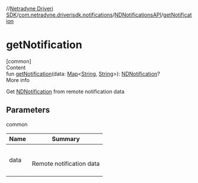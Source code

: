 //[Netradyne Driveri SDK](../../index.md)/[com.netradyne.driverisdk.notifications](../index.md)/[NDNotificationsAPI](index.md)/[getNotification](get-notification.md)



# getNotification  
[common]  
Content  
fun [getNotification](get-notification.md)(data: [Map](https://kotlinlang.org/api/latest/jvm/stdlib/kotlin.collections/-map/index.html)<[String](https://kotlinlang.org/api/latest/jvm/stdlib/kotlin/-string/index.html), [String](https://kotlinlang.org/api/latest/jvm/stdlib/kotlin/-string/index.html)>): [NDNotification](../-n-d-notification/index.md)?  
More info  


Get [NDNotification](../-n-d-notification/index.md) from remote notification data



## Parameters  
  
common  
  
|  Name|  Summary| 
|---|---|
| <a name="com.netradyne.driverisdk.notifications/NDNotificationsAPI/getNotification/#kotlin.collections.Map[kotlin.String,kotlin.String]/PointingToDeclaration/"></a>data| <a name="com.netradyne.driverisdk.notifications/NDNotificationsAPI/getNotification/#kotlin.collections.Map[kotlin.String,kotlin.String]/PointingToDeclaration/"></a><br><br>Remote notification data<br><br>
  
  



